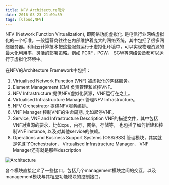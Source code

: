 ```yaml
---
title: NFV Architecture简介
date: 2016-03-23 21:09:59
tags: [Cloud,NFV]
---
```

NFV (Network Function Virtualization), 即网络功能虚拟化. 是电信行业网络虚拟化的一个标准。一般运营商往往在内部维护着庞大的网络系统，其中包括了很多网络服务器。利用云计算技术把这些服务运行于虚拟化环境中，可以实现物理资源的最大化利用率，灵活的部署策略。例如 PCRF，PGW， SGW等网络设备都可以运行于虚拟化环境中。

在NFV的Architecture Framework中包括：

1. Virtualised Network Function (VNF) 被虚拟化的网络服务。
1. Element Management (EM) 负责管理和监控VNF。
1. NFV Infrastructure 提供NFV虚拟化资源，VNF运行在之上。
1. Virtualised Infrastructure Manager 管理NFV Infrastructure。
1. NFV Orchestrator 提供NFV服务编排。
1. VNF Manager 控制VNF的生命周期, 比如起停VNF。
1. Service, VNF and Infrastructure Description VNF的描述文件，其中包括VNF对资源的要求，比如cpu，内存，网络，存储等， 也包括了如何新建和控制VNF instance, 以及对其他service的依赖。
1. Operations and Business Support Systems (OSS/BSS) 管理模块，其实就是包含了Orchestrator， Virtualised Infrastructure Manager， VNF Manager还有就是那些description

![Architecture](architecture.png)

各个模块直接定义了一些接口，包括几个management模块之间的交互，以及management模块与其相应功能模块的控制接口。


